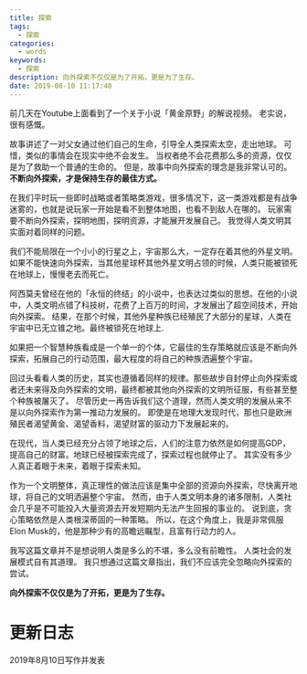 ```yaml
---
title: 探索
tags:
  - 探索
categories:
  - words
keywords:
  - 探索
description: 向外探索不仅仅是为了开拓，更是为了生存。
date: 2019-08-10 11:17:40
---
```





前几天在Youtube上面看到了一个关于小说「黄金原野」的解说视频。
老实说，很有感慨。

故事讲述了一对父女通过他们自己的生命，引导全人类探索太空，走出地球。
可惜，类似的事情会在现实中绝不会发生。
当权者绝不会花费那么多的资源，仅仅是为了救助一个普通的生命的。
但是，故事中向外探索的理念是我非常认可的。
**不断向外探索，才是保持生存的最佳方式。**

在我们平时玩一些即时战略或者策略类游戏，很多情况下，这一类游戏都是有战争迷雾的，也就是说玩家一开始是看不到整体地图，也看不到敌人在哪的。
玩家需要不断向外探索，探明地图，探明资源，才能展开发展自己。
我觉得人类文明其实面对着同样的问题。

我们不能局限在一个小小的行星之上，宇宙那么大，一定存在着其他的外星文明。
如果不能快速向外探索，当其他星球杯其他外星文明占领的时候，人类只能被锁死在地球上，慢慢老去而死亡。

阿西莫夫曾经在他的「永恒的终结」的小说中，也表达过类似的思想。在他的小说中，人类文明点错了科技树，花费了上百万的时间，才发展出了超空间技术，开始向外探索。
结果，在那个时候，其他外星种族已经殖民了大部分的星球，人类在宇宙中已无立锥之地。最终被锁死在地球上.

如果把一个智慧种族看成是一个单一的个体，它最佳的生存策略就应该是不断向外探索，拓展自己的行动范围，最大程度的将自己的种族洒遍整个宇宙。

回过头看看人类的历史，其实也遵循着同样的规律。那些故步自封停止向外探索或者还未来得及向外探索的文明，最终都被其他向外探索的文明所征服，有些甚至整个种族被屠灭了。
尽管历史一再告诉我们这个道理，然而人类文明的发展从来不是以向外探索作为第一推动力发展的。
即使是在地理大发现时代，那也只是欧洲殖民者渴望黄金、渴望香料，渴望财富的驱动力下发展起来的。

在现代，当人类已经充分占领了地球之后，人们的注意力依然是如何提高GDP，提高自己的财富。地球已经被探索完成了，探索过程也就停止了。
其实没有多少人真正着眼于未来，着眼于探索未知。

作为一个文明整体，真正理性的做法应该是集中全部的资源向外探索，尽快离开地球，将自己的文明洒遍整个宇宙。
然而，由于人类文明本身的诸多限制，人类社会几乎是不可能投入大量资源去开发短期内无法产生回报的事业的。
说到底，贪心策略依然是人类根深蒂固的一种策略。
所以，在这个角度上，我是非常佩服Elon Musk的，他是那种少有的高瞻远瞩型，且富有行动力的人。

我写这篇文章并不是想说明人类是多么的不堪，多么没有前瞻性。
人类社会的发展模式自有其道理。
我只想通过这篇文章指出，我们不应该完全忽略向外探索的尝试。

**向外探索不仅仅是为了开拓，更是为了生存。**

# 更新日志

2019年8月10日写作并发表
